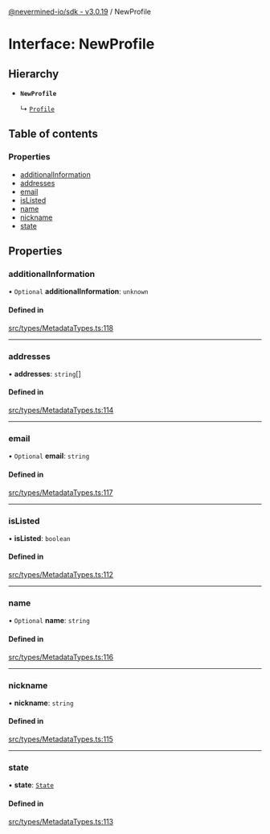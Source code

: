 [@nevermined-io/sdk - v3.0.19](../code-reference.md) / NewProfile

# Interface: NewProfile

## Hierarchy

- **`NewProfile`**

  ↳ [`Profile`](Profile.md)

## Table of contents

### Properties

- [additionalInformation](NewProfile.md#additionalinformation)
- [addresses](NewProfile.md#addresses)
- [email](NewProfile.md#email)
- [isListed](NewProfile.md#islisted)
- [name](NewProfile.md#name)
- [nickname](NewProfile.md#nickname)
- [state](NewProfile.md#state)

## Properties

### additionalInformation

• `Optional` **additionalInformation**: `unknown`

#### Defined in

[src/types/MetadataTypes.ts:118](https://github.com/nevermined-io/sdk-js/blob/065f3decbaad4f3943ea9ea3e7eade094f617f96/src/types/MetadataTypes.ts#L118)

---

### addresses

• **addresses**: `string`[]

#### Defined in

[src/types/MetadataTypes.ts:114](https://github.com/nevermined-io/sdk-js/blob/065f3decbaad4f3943ea9ea3e7eade094f617f96/src/types/MetadataTypes.ts#L114)

---

### email

• `Optional` **email**: `string`

#### Defined in

[src/types/MetadataTypes.ts:117](https://github.com/nevermined-io/sdk-js/blob/065f3decbaad4f3943ea9ea3e7eade094f617f96/src/types/MetadataTypes.ts#L117)

---

### isListed

• **isListed**: `boolean`

#### Defined in

[src/types/MetadataTypes.ts:112](https://github.com/nevermined-io/sdk-js/blob/065f3decbaad4f3943ea9ea3e7eade094f617f96/src/types/MetadataTypes.ts#L112)

---

### name

• `Optional` **name**: `string`

#### Defined in

[src/types/MetadataTypes.ts:116](https://github.com/nevermined-io/sdk-js/blob/065f3decbaad4f3943ea9ea3e7eade094f617f96/src/types/MetadataTypes.ts#L116)

---

### nickname

• **nickname**: `string`

#### Defined in

[src/types/MetadataTypes.ts:115](https://github.com/nevermined-io/sdk-js/blob/065f3decbaad4f3943ea9ea3e7eade094f617f96/src/types/MetadataTypes.ts#L115)

---

### state

• **state**: [`State`](../enums/State.md)

#### Defined in

[src/types/MetadataTypes.ts:113](https://github.com/nevermined-io/sdk-js/blob/065f3decbaad4f3943ea9ea3e7eade094f617f96/src/types/MetadataTypes.ts#L113)
